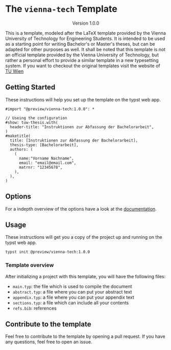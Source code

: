 # The `vienna-tech` Template
<div align="center">Version 1.0.0</div>

This is a template, modeled after the LaTeX template provided by the Vienna University of Technology for Engineering Students. It is intended to be used as a starting point for writing Bachelor's or Master's theses, but can be adapted for other purposes as well. It shall be noted that this template is not an official template provided by the Vienna University of Technology, but rather a personal effort to provide a similar template in a new typesetting system. If you want to checkout the original templates visit the website of [TU Wien](https://www.tuwien.at/cee/edvlabor/lehre/vorlagen) 


## Getting Started

These instructions will help you set up the template on the typst web app. 

```typ
#import "@preview/vienna-tech:1.0.0": *

// Useing the configuration
#show: tuw-thesis.with(
  header-title: "Instruktionen zur Abfassung der Bachelorarbeit",
)
#maketitle(
  title: [Instruktionen zur Abfassung der Bachelorarbeit],
  thesis-type: [Bachelorarbeit],
  authors: (
    (
      name:"Vorname Nachname",
      email: "email@email.com",
      matrnr: "12345678",
    ),
  ),
)
```

## Options

For a indepth overview of the options have a look at the [documentation].



## Usage

These instructions will get you a copy of the project up and running on the typst web app. 

```bash
typst init @preview/vienna-tech:1.0.0
```

### Template overview

After initializing a project with this template, you will have the following files:

- `main.typ`: the file which is used to compile the document
- `abstract.typ`: a file where you can put your abstract text
- `appendix.typ`: a file where you can put your appendix text
- `sections.typ`: a file which can include all your contents
- `refs.bib`: references

## Contribute to the template

Feel free to contribute to the template by opening a pull request. If you have any questions, feel free to open an issue.

[documentation]: https://github.com/npikall/vienna-tech/tree/main/docs/docs.pdf
